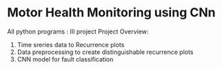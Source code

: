 # Motor Health Monitoring using CNn
All python programs : III project
Project Overview: 
1. Time sreries data to Recurrence plots
2. Data preprocessing to create distinguishable recurrence plots
3. CNN model for fault classification

